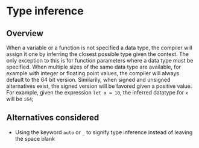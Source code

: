 # Type inference

## Overview
When a variable or a function is not specified a data type, the compiler will assign it one by inferring the closest possible type given the context. The only exception to this is for function parameters where a data type must be specified.
When multiple sizes of the same data type are available, for example with integer or floating point values, the compiler will always default to the 64 bit version. Similarily, when signed and unsigned alternatives exist, the signed version will be favored given a positive value. For example, given the expression `let x = 10`, the inferred datatype for `x` will be `i64`;

## Alternatives considered
- Using the keyword `auto` or `_` to signify type inference instead of leaving the space blank